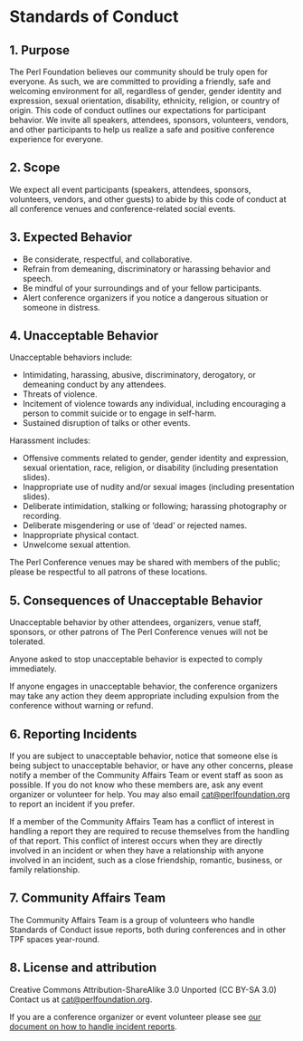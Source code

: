 # Standards of Conduct

## 1. Purpose

The Perl Foundation believes our community should be truly open for everyone.
As such, we are committed to providing a friendly, safe and welcoming
environment for all, regardless of gender, gender identity and expression,
sexual orientation, disability, ethnicity, religion, or country of origin.
This code of conduct outlines our expectations for participant behavior. We
invite all speakers, attendees, sponsors, volunteers, vendors, and other
participants to help us realize a safe and positive conference experience for
everyone.

## 2. Scope

We expect all event participants (speakers, attendees, sponsors, volunteers,
vendors, and other guests) to abide by this code of conduct at all conference
venues and conference-related social events.

## 3. Expected Behavior

* Be considerate, respectful, and collaborative.
* Refrain from demeaning, discriminatory or harassing behavior and speech.
* Be mindful of your surroundings and of your fellow participants.
* Alert conference organizers if you notice a dangerous situation or someone
  in distress.

## 4. Unacceptable Behavior

Unacceptable behaviors include:
* Intimidating, harassing, abusive, discriminatory, derogatory, or demeaning
  conduct by any attendees.
* Threats of violence.
* Incitement of violence towards any individual, including encouraging a person
  to commit suicide or to engage in self-harm.
* Sustained disruption of talks or other events.

Harassment includes:
* Offensive comments related to gender, gender identity and expression, sexual
  orientation, race, religion, or disability (including presentation slides).
* Inappropriate use of nudity and/or sexual images (including presentation slides).
* Deliberate intimidation, stalking or following; harassing photography or recording.
* Deliberate misgendering or use of ‘dead’ or rejected names.
* Inappropriate physical contact.
* Unwelcome sexual attention.

The Perl Conference venues may be shared with members of the public; please
be respectful to all patrons of these locations.

## 5. Consequences of Unacceptable Behavior

Unacceptable behavior by other attendees, organizers, venue staff, sponsors,
or other patrons of The Perl Conference venues will not be tolerated.

Anyone asked to stop unacceptable behavior is expected to comply immediately.

If anyone engages in unacceptable behavior, the conference organizers may take
any action they deem appropriate including expulsion from the conference
without warning or refund.

## 6. Reporting Incidents

If you are subject to unacceptable behavior, notice that someone else is being
subject to unacceptable behavior, or have any other concerns, please notify a
member of the Community Affairs Team or event staff as soon as possible. If
you do not know who these members are, ask any event organizer or volunteer 
for help. You may also email [cat@perlfoundation.org](mailto:cat@perlfoundation.org)
to report an incident if you prefer.

If a member of the Community Affairs Team has a conflict of interest in
handling a report they are required to recuse themselves from the handling
of that report. This conflict of interest occurs when they are directly
involved in an incident or when they have a relationship with anyone involved
in an incident, such as a close friendship, romantic, business, or family
relationship.

## 7. Community Affairs Team

The Community Affairs Team is a group of volunteers who handle Standards of
Conduct issue reports, both during conferences and in other TPF spaces
year-round.

## 8. License and attribution

Creative Commons Attribution-ShareAlike 3.0 Unported (CC BY-SA 3.0)
Contact us at [cat@perlfoundation.org](mailto:cat@perlfoundation.org).

If you are a conference organizer or event volunteer please see [our document on how to handle incident reports](handling-incidents.md).
